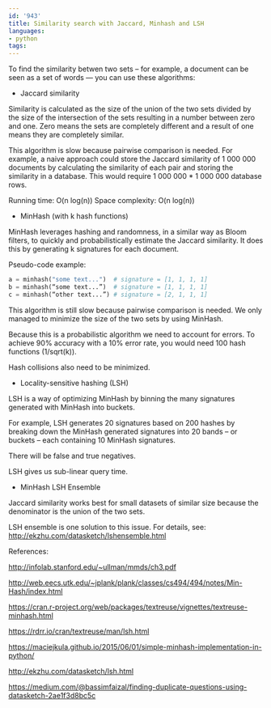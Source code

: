 ```yaml
---
id: '943'
title: Similarity search with Jaccard, Minhash and LSH
languages:
- python
tags:
---
```

To find the similarity betwen two sets – for example, a document can be seen as a set of words — you can use these algorithms:

- Jaccard similarity

Similarity is calculated as the size of the union of the two sets divided by the size of the intersection of the sets resulting in a number between zero and one. Zero means the sets are completely different and a result of one means they are completely similar.

This algorithm is slow because pairwise comparison is needed. For example, a naive approach could store the Jaccard similarity of 1 000 000 documents by calculating the similarity of each pair and storing the similarity in a database. This would require 1 000 000 * 1 000 000 database rows.

Running time: O(n log(n))
Space complexity: O(n log(n))

- MinHash (with k hash functions)

MinHash leverages hashing and randomness, in a similar way as Bloom filters, to quickly and probabilistically estimate the Jaccard similarity. It does this by generating k signatures for each document.

Pseudo-code example:

```python
a = minhash("some text...")  # signature = [1, 1, 1, 1]
b = minhash(“some text...”)  # signature = [1, 1, 1, 1]
c = minhash(“other text...”) # signature = [2, 1, 1, 1]
```

This algorithm is still slow because pairwise comparison is needed. We only managed to minimize the size of the two sets by using MinHash.

Because this is a probabilistic algorithm we need to account for errors. To achieve 90% accuracy with a 10% error rate, you would need 100 hash functions (1/sqrt(k)).

Hash collisions also need to be minimized.

- Locality-sensitive hashing (LSH)

LSH is a way of optimizing MinHash by binning the many signatures generated with MinHash into buckets.

For example, LSH generates 20 signatures based on 200 hashes by breaking down the MinHash generated signatures into 20 bands – or buckets – each containing 10 MinHash signatures.

There will be false and true negatives.

LSH gives us sub-linear query time.

- MinHash LSH Ensemble

Jaccard similarity works best for small datasets of similar size because the denominator is the union of the two sets.

LSH ensemble is one solution to this issue. For details, see:
http://ekzhu.com/datasketch/lshensemble.html

References:

http://infolab.stanford.edu/~ullman/mmds/ch3.pdf

http://web.eecs.utk.edu/~jplank/plank/classes/cs494/494/notes/Min-Hash/index.html

https://cran.r-project.org/web/packages/textreuse/vignettes/textreuse-minhash.html

https://rdrr.io/cran/textreuse/man/lsh.html

https://maciejkula.github.io/2015/06/01/simple-minhash-implementation-in-python/

http://ekzhu.com/datasketch/lsh.html

https://medium.com/@bassimfaizal/finding-duplicate-questions-using-datasketch-2ae1f3d8bc5c
